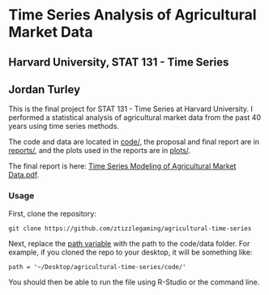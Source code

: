 # Time Series Analysis of Agricultural Market Data
## Harvard University, STAT 131 - Time Series
## Jordan Turley

This is the final project for STAT 131 - Time Series at Harvard University. I performed a statistical analysis of agricultural market data from the past 40 years using time series methods.

The code and data are located in [code/](https://github.com/ztizzlegaming/agricultural-time-series/tree/master/code), the proposal and final report are in [reports/](https://github.com/ztizzlegaming/agricultural-time-series/tree/master/reports), and the plots used in the reports are in [plots/](https://github.com/ztizzlegaming/agricultural-time-series/tree/master/plots).

The final report is here: [Time Series Modeling of Agricultural Market Data.pdf](https://github.com/ztizzlegaming/agricultural-time-series/blob/master/reports/Time%20Series%20Modeling%20of%20Agricultural%20Market%20Data.pdf).

### Usage

First, clone the repository:

    git clone https://github.com/ztizzlegaming/agricultural-time-series
    
Next, replace the [path variable](https://github.com/ztizzlegaming/agricultural-time-series/blob/6c4ff4c399f2a3b99c9b8ddadcaf6b2605314969/code/final_project.R#L5) with the path to the code/data folder. For example, if you cloned the repo to your desktop, it will be something like:

    path = '~/Desktop/agricultural-time-series/code/'
    
You should then be able to run the file using R-Studio or the command line.
